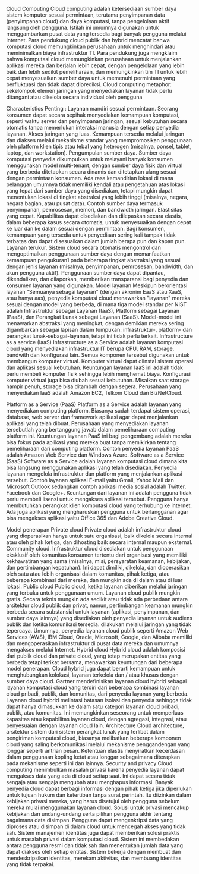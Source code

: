 Cloud Computing
Cloud computing adalah ketersediaan sumber daya sistem komputer sesuai permintaan, terutama penyimpanan data (penyimpanan cloud) dan daya komputasi, tanpa pengelolaan aktif langsung oleh pengguna. Istilah ini umumnya digunakan untuk menggambarkan pusat data yang tersedia bagi banyak pengguna melalui Internet.
Para pendukung cloud publik dan hybrid mencatat bahwa komputasi cloud memungkinkan perusahaan untuk menghindari atau meminimalkan biaya infrastruktur TI. Para pendukung juga mengklaim bahwa komputasi cloud memungkinkan perusahaan untuk menjalankan aplikasi mereka dan berjalan lebih cepat, dengan pengelolaan yang lebih baik dan lebih sedikit pemeliharaan, dan memungkinkan tim TI untuk lebih cepat menyesuaikan sumber daya untuk memenuhi permintaan yang berfluktuasi dan tidak dapat diprediksi. 
Cloud computing metaphor: sekelompok elemen jaringan yang menyediakan layanan tidak perlu ditangani atau dikelola secara individual oleh pengguna




Characteristics Penting :
Layanan mandiri sesuai permintaan. Seorang konsumen dapat secara sepihak menyediakan kemampuan komputasi, seperti waktu server dan penyimpanan jaringan, sesuai kebutuhan secara otomatis tanpa memerlukan interaksi manusia dengan setiap penyedia layanan.
Akses jaringan yang luas. Kemampuan tersedia melalui jaringan dan diakses melalui mekanisme standar yang mempromosikan penggunaan oleh platform klien tipis atau tebal yang heterogen (misalnya, ponsel, tablet, laptop, dan workstation).
Pengumpulan sumber daya. Sumber daya komputasi penyedia dikumpulkan untuk melayani banyak konsumen menggunakan model multi-tenant, dengan sumber daya fisik dan virtual yang berbeda ditetapkan secara dinamis dan ditetapkan ulang sesuai dengan permintaan konsumen. Ada rasa kemandirian lokasi di mana pelanggan umumnya tidak memiliki kendali atau pengetahuan atas lokasi yang tepat dari sumber daya yang disediakan, tetapi mungkin dapat menentukan lokasi di tingkat abstraksi yang lebih tinggi (misalnya, negara, negara bagian, atau pusat data). Contoh sumber daya termasuk penyimpanan, pemrosesan, memori, dan bandwidth jaringan.
Elastisitas yang cepat. Kapabilitas dapat disediakan dan dilepaskan secara elastis, dalam beberapa kasus secara otomatis, untuk menyesuaikan dengan cepat ke luar dan ke dalam sesuai dengan permintaan. Bagi konsumen, kemampuan yang tersedia untuk penyediaan sering kali tampak tidak terbatas dan dapat disesuaikan dalam jumlah berapa pun dan kapan pun.
Layanan terukur. Sistem cloud secara otomatis mengontrol dan mengoptimalkan penggunaan sumber daya dengan memanfaatkan kemampuan pengukuran1 pada beberapa tingkat abstraksi yang sesuai dengan jenis layanan (misalnya, penyimpanan, pemrosesan, bandwidth, dan akun pengguna aktif). Penggunaan sumber daya dapat dipantau, dikendalikan, dan dilaporkan, memberikan transparansi bagi penyedia dan konsumen layanan yang digunakan.
Model layanan
Meskipun berorientasi layanan "Semuanya sebagai layanan" (dengan akronim EaaS atau XaaS, atau hanya aas), penyedia komputasi cloud menawarkan "layanan" mereka sesuai dengan model yang berbeda, di mana tiga model standar per NIST adalah Infrastruktur sebagai Layanan (IaaS), Platform sebagai Layanan (PaaS), dan Perangkat Lunak sebagai Layanan (SaaS). Model-model ini menawarkan abstraksi yang meningkat; dengan demikian mereka sering digambarkan sebagai lapisan dalam tumpukan: infrastruktur-, platform- dan perangkat lunak-sebagai-layanan, tetapi ini tidak perlu terkait.
Infrastructure as a service (IaaS)
Infrastructure as a Service adalah layanan komputasi cloud yang menyediakan infrastruktur IT berupa CPU, RAM, storage, bandwith dan konfigurasi lain. Semua komponen tersebut digunakan untuk membangun komputer virtual. Komputer virtual dapat diinstal sistem operasi dan aplikasi sesuai kebutuhan. Keuntungan layanan IaaS ini adalah tidak perlu membeli komputer fisik sehingga lebih menghemat biaya. Konfigurasi komputer virtual juga bisa diubah sesuai kebutuhan. Misalkan saat storage hampir penuh, storage bisa ditambah dengan segera. Perusahaan yang menyediakan IaaS adalah Amazon EC2, Telkom Cloud dan BizNetCloud.

Platform as a Service (PaaS)
Platform as a Service adalah layanan yang menyediakan computing platform. Biasanya sudah terdapat sistem operasi, database, web server dan framework aplikasi agar dapat menjalankan aplikasi yang telah dibuat. Perusahaan yang menyediakan layanan tersebutlah yang bertanggung jawab dalam pemeliharaan computing platform ini. Keuntungan layanan PaaS ini bagi pengembang adalah mereka bisa fokus pada aplikasi yang mereka buat tanpa memikirkan tentang pemeliharaan dari computing platform. Contoh penyedia layanan PaaS adalah Amazon Web Service dan Windows Azure.
Software as a Service (SaaS)
Software as a Service adalah layanan komputasi cloud dimana kita bisa langsung menggunakan aplikasi yang telah disediakan. Penyedia layanan mengelola infrastruktur dan platform yang menjalankan aplikasi tersebut. Contoh layanan aplikasi E-mail yaitu Gmail, Yahoo Mail dan Microsoft Outlook sedangkan contoh aplikasi media sosial adalah Twitter, Facebook dan Google+. Keuntungan dari layanan ini adalah pengguna tidak perlu membeli lisensi untuk mengakses aplikasi tersebut. Pengguna hanya membutuhkan perangkat klien komputasi cloud yang terhubung ke internet. Ada juga aplikasi yang mengharuskan pengguna untuk berlangganan agar bisa mengakses aplikasi yaitu Office 365 dan Adobe Creative Cloud.




Model penerapan
Private cloud
Private cloud adalah infrastruktur cloud yang dioperasikan hanya untuk satu organisasi, baik dikelola secara internal atau oleh pihak ketiga, dan dihosting baik secara internal maupun eksternal.
Community cloud. Infrastruktur cloud disediakan untuk penggunaan eksklusif oleh komunitas konsumen tertentu dari organisasi yang memiliki kekhawatiran yang sama (misalnya, misi, persyaratan keamanan, kebijakan, dan pertimbangan kepatuhan). Ini dapat dimiliki, dikelola, dan dioperasikan oleh satu atau lebih organisasi dalam komunitas, pihak ketiga, atau beberapa kombinasi dari mereka, dan mungkin ada di dalam atau di luar lokasi.
Public cloud
Public cloud, ketika layanan diberikan melalui jaringan yang terbuka untuk penggunaan umum. Layanan cloud publik mungkin gratis. Secara teknis mungkin ada sedikit atau tidak ada perbedaan antara arsitektur cloud publik dan privat, namun, pertimbangan keamanan mungkin berbeda secara substansial untuk layanan (aplikasi, penyimpanan, dan sumber daya lainnya) yang disediakan oleh penyedia layanan untuk audiens publik dan ketika komunikasi tersedia. dilakukan melalui jaringan yang tidak tepercaya. Umumnya, penyedia layanan cloud publik seperti Amazon Web Services (AWS), IBM Cloud, Oracle, Microsoft, Google, dan Alibaba memiliki dan mengoperasikan infrastruktur di pusat data mereka dan umumnya mengakses melalui Internet.
Hybrid cloud
Hybrid cloud adalah komposisi dari publik cloud dan private cloud, yang tetap merupakan entitas yang berbeda tetapi terikat bersama, menawarkan keuntungan dari beberapa model penerapan. Cloud hybrid juga dapat berarti kemampuan untuk menghubungkan kolokasi, layanan terkelola dan / atau khusus dengan sumber daya cloud. Gartner mendefinisikan layanan cloud hybrid sebagai layanan komputasi cloud yang terdiri dari beberapa kombinasi layanan cloud pribadi, publik, dan komunitas, dari penyedia layanan yang berbeda. Layanan cloud hybrid melintasi batasan isolasi dan penyedia sehingga tidak dapat hanya dimasukkan ke dalam satu kategori layanan cloud pribadi, publik, atau komunitas. Ini memungkinkan seseorang untuk memperluas kapasitas atau kapabilitas layanan cloud, dengan agregasi, integrasi, atau penyesuaian dengan layanan cloud lain.
Architecture
Cloud architecture, arsitektur sistem dari sistem perangkat lunak yang terlibat dalam pengiriman komputasi cloud, biasanya melibatkan beberapa komponen cloud yang saling berkomunikasi melalui mekanisme penggandengan yang longgar seperti antrian pesan. Ketentuan elastis menyiratkan kecerdasan dalam penggunaan kopling ketat atau longgar sebagaimana diterapkan pada mekanisme seperti ini dan lainnya.
Security and privacy
Cloud computing menimbulkan masalah privasi karena penyedia layanan dapat mengakses data yang ada di cloud setiap saat. Ini dapat secara tidak sengaja atau sengaja mengubah atau menghapus informasi. Banyak penyedia cloud dapat berbagi informasi dengan pihak ketiga jika diperlukan untuk tujuan hukum dan ketertiban tanpa surat perintah. Itu diizinkan dalam kebijakan privasi mereka, yang harus disetujui oleh pengguna sebelum mereka mulai menggunakan layanan cloud. Solusi untuk privasi mencakup kebijakan dan undang-undang serta pilihan pengguna akhir tentang bagaimana data disimpan. Pengguna dapat mengenkripsi data yang diproses atau disimpan di dalam cloud untuk mencegah akses yang tidak sah. Sistem manajemen identitas juga dapat memberikan solusi praktis untuk masalah privasi dalam komputasi cloud. Sistem ini membedakan antara pengguna resmi dan tidak sah dan menentukan jumlah data yang dapat diakses oleh setiap entitas. Sistem bekerja dengan membuat dan mendeskripsikan identitas, merekam aktivitas, dan membuang identitas yang tidak terpakai.
